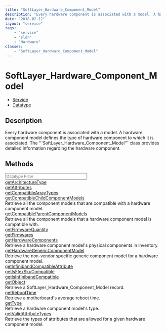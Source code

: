 ```yaml
---
title: "SoftLayer_Hardware_Component_Model"
description: "Every hardware component is associated with a model. A hardware component model defines the type of hardware component t... "
date: "2018-02-12"
layout: "service"
tags:
    - "service"
    - "sldn"
    - "Hardware"
classes:
    - "SoftLayer_Hardware_Component_Model"
---
```

# SoftLayer_Hardware_Component_Model
<div id='service-datatype'>
    <ul id='sldn-reference-tabs'>
    <li id='service'> <a href='/reference/services/SoftLayer_Hardware_Component_Model' >Service</a></li>    <li id='datatype'> <a href='/reference/datatypes/SoftLayer_Hardware_Component_Model' >Datatype</a></li>
    </ul>
</div>

## Description
Every hardware component is associated with a model. A hardware component model defines the type of hardware component to which it is associated. The '''SoftLayer_Hardware_Component_Model''' class provides detailed information regarding the hardware component. 
        
        
<div id="properties" class="content">
    <h2>Methods</h2>
    <div class="view-filters">
        <div class="clearfix">
            <div class="search-input-box">
                <input placeholder="Datatype Filter" onkeyup="titleSearch(inputId='edit-combine', divId='method-div', elementClass='method-row')" 
                    type="text" id="edit-combine" value="" size="30" maxlength="128" class="form-text">
            </div>
        </div>
    </div>
    <div id="method-div">
            <div class="method-row">
                        <span class='view-field-title'><a href='/reference/services/SoftLayer_Hardware_Component_Model/getArchitectureType'> getArchitectureType</a> </span>
            <div class='views-field-body'></div>
        </div>
            <div class="method-row">
                        <span class='view-field-title'><a href='/reference/services/SoftLayer_Hardware_Component_Model/getAttributes'> getAttributes</a> </span>
            <div class='views-field-body'></div>
        </div>
            <div class="method-row">
                        <span class='view-field-title'><a href='/reference/services/SoftLayer_Hardware_Component_Model/getCompatibleArrayTypes'> getCompatibleArrayTypes</a> </span>
            <div class='views-field-body'></div>
        </div>
            <div class="method-row">
                        <span class='view-field-title'><a href='/reference/services/SoftLayer_Hardware_Component_Model/getCompatibleChildComponentModels'> getCompatibleChildComponentModels</a> </span>
            <div class='views-field-body'>Retrieve all the component models that are compatible with a hardware component model.</div>
        </div>
            <div class="method-row">
                        <span class='view-field-title'><a href='/reference/services/SoftLayer_Hardware_Component_Model/getCompatibleParentComponentModels'> getCompatibleParentComponentModels</a> </span>
            <div class='views-field-body'>Retrieve all the component models that a hardware component model is compatible with.</div>
        </div>
            <div class="method-row">
                        <span class='view-field-title'><a href='/reference/services/SoftLayer_Hardware_Component_Model/getFirmwareQuantity'> getFirmwareQuantity</a> </span>
            <div class='views-field-body'></div>
        </div>
            <div class="method-row">
                        <span class='view-field-title'><a href='/reference/services/SoftLayer_Hardware_Component_Model/getFirmwares'> getFirmwares</a> </span>
            <div class='views-field-body'></div>
        </div>
            <div class="method-row">
                        <span class='view-field-title'><a href='/reference/services/SoftLayer_Hardware_Component_Model/getHardwareComponents'> getHardwareComponents</a> </span>
            <div class='views-field-body'>Retrieve a hardware component model's physical components in inventory.</div>
        </div>
            <div class="method-row">
                        <span class='view-field-title'><a href='/reference/services/SoftLayer_Hardware_Component_Model/getHardwareGenericComponentModel'> getHardwareGenericComponentModel</a> </span>
            <div class='views-field-body'>Retrieve the non-vendor specific generic component model for a hardware component model.</div>
        </div>
            <div class="method-row">
                        <span class='view-field-title'><a href='/reference/services/SoftLayer_Hardware_Component_Model/getInfinibandCompatibleAttribute'> getInfinibandCompatibleAttribute</a> </span>
            <div class='views-field-body'></div>
        </div>
            <div class="method-row">
                        <span class='view-field-title'><a href='/reference/services/SoftLayer_Hardware_Component_Model/getIsFlexSkuCompatible'> getIsFlexSkuCompatible</a> </span>
            <div class='views-field-body'></div>
        </div>
            <div class="method-row">
                        <span class='view-field-title'><a href='/reference/services/SoftLayer_Hardware_Component_Model/getIsInfinibandCompatible'> getIsInfinibandCompatible</a> </span>
            <div class='views-field-body'></div>
        </div>
            <div class="method-row">
                        <span class='view-field-title'><a href='/reference/services/SoftLayer_Hardware_Component_Model/getObject'> getObject</a> </span>
            <div class='views-field-body'>Retrieve a SoftLayer_Hardware_Component_Model record.</div>
        </div>
            <div class="method-row">
                        <span class='view-field-title'><a href='/reference/services/SoftLayer_Hardware_Component_Model/getRebootTime'> getRebootTime</a> </span>
            <div class='views-field-body'>Retrieve a motherboard's average reboot time.</div>
        </div>
            <div class="method-row">
                        <span class='view-field-title'><a href='/reference/services/SoftLayer_Hardware_Component_Model/getType'> getType</a> </span>
            <div class='views-field-body'>Retrieve a hardware component model's type.</div>
        </div>
            <div class="method-row">
                        <span class='view-field-title'><a href='/reference/services/SoftLayer_Hardware_Component_Model/getValidAttributeTypes'> getValidAttributeTypes</a> </span>
            <div class='views-field-body'>Retrieve the types of attributes that are allowed for a given hardware component model.</div>
        </div>
        </div>
</div>

